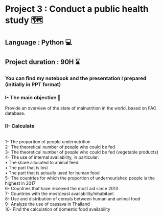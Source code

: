 # Project 3 : Conduct a public health study 🗺️
## Language : Python 💻
## Project duration : 90H ⌛
### You can find my notebook and the presentation I prepared (initially in PPT format)

### I- The main objective 🎯

Provide an overview of the state of malnutrition in the world, based on FAO database.


### II- Calculate

<br/> 1- The proportion of people undernutrition
<br/> 2- The theoretical number of people who could be fed
<br/> 3- The theoretical number of people who could be fed (vegetable products)
<br/> 4- The use of internal availability, in particular:
<br/> • The share allocated to animal feed
<br/> • The part that is lost
<br/> • The part that is actually used for human food
<br/> 5- The countries for which the proportion of undernourished people is the highest in 2017
<br/> 6- Countries that have received the most aid since 2013
<br/> 7- Countries with the most/least availability/inhabitant
<br/> 8- Use and distribution of cereals between human and animal food
<br/> 9- Analyze the use of cassava in Thailand
<br/> 10- Find the calculation of domestic food availability
